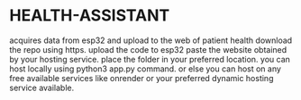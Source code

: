 # HEALTH-ASSISTANT
acquires data from esp32 and upload to the web of patient health
download the repo using https.
upload the code to esp32 paste the website obtained by your hosting service.
place the folder in your preferred location.
you can host locally using python3 app.py command.
or else you can host on any free available services like onrender or your preferred dynamic hosting service available.
